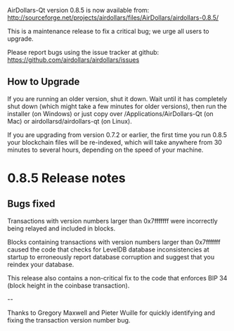 AirDollars-Qt version 0.8.5 is now available from:
  http://sourceforge.net/projects/airdollars/files/AirDollars/airdollars-0.8.5/

This is a maintenance release to fix a critical bug;
we urge all users to upgrade.

Please report bugs using the issue tracker at github:
  https://github.com/airdollars/airdollars/issues


How to Upgrade
--------------

If you are running an older version, shut it down. Wait
until it has completely shut down (which might take a few minutes for older
versions), then run the installer (on Windows) or just copy over
/Applications/AirDollars-Qt (on Mac) or airdollarsd/airdollars-qt (on Linux).

If you are upgrading from version 0.7.2 or earlier, the first time you
run 0.8.5 your blockchain files will be re-indexed, which will take
anywhere from 30 minutes to several hours, depending on the speed of
your machine.

0.8.5 Release notes
===================

Bugs fixed
----------

Transactions with version numbers larger than 0x7fffffff were
incorrectly being relayed and included in blocks.

Blocks containing transactions with version numbers larger
than 0x7fffffff caused the code that checks for LevelDB database
inconsistencies at startup to erroneously report database
corruption and suggest that you reindex your database.

This release also contains a non-critical fix to the code that
enforces BIP 34 (block height in the coinbase transaction).

--

Thanks to Gregory Maxwell and Pieter Wuille for quickly
identifying and fixing the transaction version number bug.
